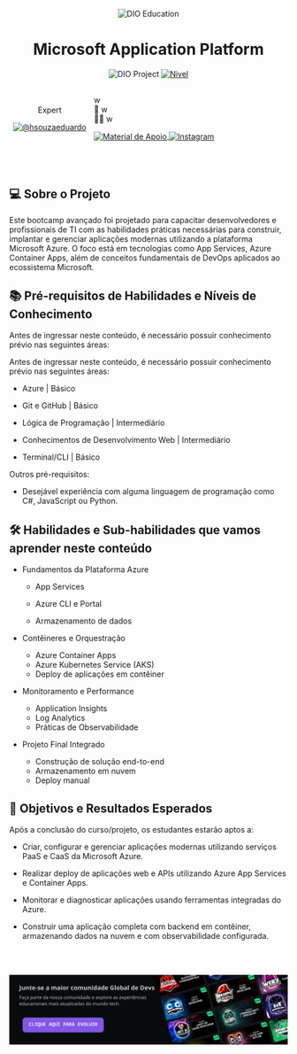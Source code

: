 <!--START_SECTION:header-->
<div align="center">
  <p align="center">
    <img 
      alt="DIO Education" 
      src="" 
      width="100px" 
    />
    <h1>Microsoft Application Platform</h1>
  </p>
</div>
<!--END_SECTION:header-->

<p align="center">
  <img src="" alt="DIO Project" />
  <a href="NIVEL"><img  src="" alt="Nivel"></a>

</p>

<!--  -->
<table align="center">
<thead>
  <tr>
    <td>
        <p align="center">Expert</p>
        <a href="https://github.com/hsouzaeduardo">
        <img src="" alt="@hsouzaeduardo"><br>
      </a>
    </td>
    <td colspan="3">
    <p>w
      <br/>
     🌟 w 
      <br/>
    👨‍💻 w
    </p>
      <a 
      href="https://www.linkedin" 
      align="center">
           <img 
            align="center" 
            alt="Material de Apoio" 
            src=""
            >
        </a>
        <a href="" target="_blank">
            <img 
              align="center" 
              alt="Instagram" 
              src=""
            >
        </a>
    </td>
  </tr>
</thead>
</table>
<!--  -->

<br/>
<br/>

## 💻 Sobre o Projeto
Este bootcamp avançado foi projetado para capacitar desenvolvedores e profissionais de TI com as habilidades práticas necessárias para construir, implantar e gerenciar aplicações modernas utilizando a plataforma Microsoft Azure. O foco está em tecnologias como App Services, Azure Container Apps,  além de conceitos fundamentais de DevOps aplicados ao ecossistema Microsoft.

## 📚 Pré-requisitos de Habilidades e Níveis de Conhecimento

Antes de ingressar neste conteúdo, é necessário possuir conhecimento prévio nas seguintes áreas:

Antes de ingressar neste conteúdo, é necessário possuir conhecimento prévio nas seguintes áreas:

- Azure | Básico

- Git e GitHub | Básico

- Lógica de Programação | Intermediário

- Conhecimentos de Desenvolvimento Web | Intermediário

- Terminal/CLI | Básico

Outros pré-requisitos:

- Desejável experiência com alguma linguagem de programação como C#, JavaScript ou Python.

## 🛠️ Habilidades e Sub-habilidades que vamos aprender neste conteúdo

- Fundamentos da Plataforma Azure

  - App Services

  - Azure CLI e Portal

  - Armazenamento de dados

- Contêineres e Orquestração

  - Azure Container Apps
  - Azure Kubernetes Service (AKS)
  - Deploy de aplicações em contêiner


- Monitoramento e Performance
  - Application Insights
  - Log Analytics
  - Práticas de Observabilidade

- Projeto Final Integrado
  - Construção de solução end-to-end
  - Armazenamento em nuvem
  - Deploy manual 

## 🎯 Objetivos e Resultados Esperados

Após a conclusão do curso/projeto, os estudantes estarão aptos a:

- Criar, configurar e gerenciar aplicações modernas utilizando serviços PaaS e CaaS da Microsoft Azure.

- Realizar deploy de aplicações web e APIs utilizando Azure App Services e Container Apps.

- Monitorar e diagnosticar aplicações usando ferramentas integradas do Azure.

- Construir uma aplicação completa com backend em contêiner, armazenando dados na nuvem e com observabilidade configurada.

<!--START_SECTION:footer-->

<br />
<br />

<p align="center">
  <a href="https://www.dio.me/" target="_blank">
    <img align="center" src="https://raw.githubusercontent.com/digitalinnovationone/template-github-trilha/main/.github/assets/footer.png" alt="banner"/>
  </a>
</p>
